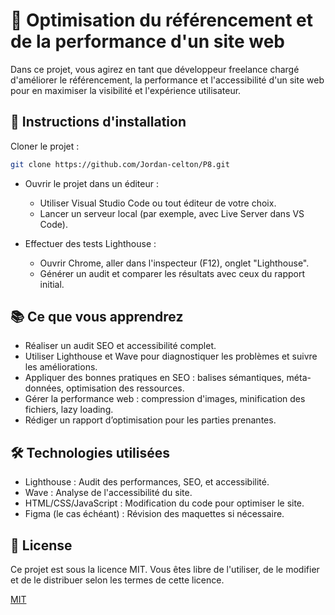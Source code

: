 # 🌟 Optimisation du référencement et de la performance d'un site web

Dans ce projet, vous agirez en tant que développeur freelance chargé d'améliorer le référencement, la performance et l'accessibilité d'un site web pour en maximiser la visibilité et l'expérience utilisateur.

## 📝 Instructions d'installation

Cloner le projet :

```bash
git clone https://github.com/Jordan-celton/P8.git
```
- Ouvrir le projet dans un éditeur :

  - Utiliser Visual Studio Code ou tout éditeur de votre choix.
  - Lancer un serveur local (par exemple, avec Live Server dans VS Code).

- Effectuer des tests Lighthouse :

   - Ouvrir Chrome, aller dans l'inspecteur (F12), onglet "Lighthouse".
   - Générer un audit et comparer les résultats avec ceux du rapport initial.

## 📚 Ce que vous apprendrez
- Réaliser un audit SEO et accessibilité complet.
- Utiliser Lighthouse et Wave pour diagnostiquer les problèmes et suivre les améliorations.
- Appliquer des bonnes pratiques en SEO : balises sémantiques, méta-données, optimisation des ressources.
- Gérer la performance web : compression d'images, minification des fichiers, lazy loading.
- Rédiger un rapport d’optimisation pour les parties prenantes.

## 🛠️ Technologies utilisées

- Lighthouse : Audit des performances, SEO, et accessibilité.
- Wave : Analyse de l'accessibilité du site.
- HTML/CSS/JavaScript : Modification du code pour optimiser le site.
- Figma (le cas échéant) : Révision des maquettes si nécessaire.



## 📜 License
Ce projet est sous la licence MIT. Vous êtes libre de l'utiliser, de le modifier et de le distribuer selon les termes de cette licence.

[MIT](https://choosealicense.com/licenses/mit/)
